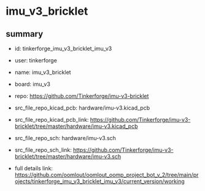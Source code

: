 # imu_v3_bricklet
 
## summary 
* id: tinkerforge_imu_v3_bricklet_imu_v3
* user: tinkerforge
* name: imu_v3_bricklet
* board: imu_v3
* repo: https://github.com/Tinkerforge/imu-v3-bricklet
* src_file_repo_kicad_pcb: hardware/imu-v3.kicad_pcb
* src_file_repo_kicad_pcb_link: https://github.com/Tinkerforge/imu-v3-bricklet/tree/master/hardware/imu-v3.kicad_pcb


* src_file_repo_sch: hardware/imu-v3.sch
* src_file_repo_sch_link: https://github.com/Tinkerforge/imu-v3-bricklet/tree/master/hardware/imu-v3.sch
* full details link: https://github.com/oomlout/oomlout_oomp_project_bot_v_2/tree/main/projects/tinkerforge_imu_v3_bricklet_imu_v3/current_version/working  







